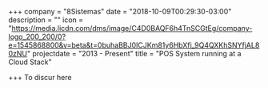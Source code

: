 +++
company = "8Sistemas"
date = "2018-10-09T00:29:30-03:00"
description = ""
icon = "https://media.licdn.com/dms/image/C4D0BAQF6h4TnSCGtEg/company-logo_200_200/0?e=1545868800&v=beta&t=0buhaBBJ0ICJKm81y6HbXfi_9Q4QXKhSNYfjAL80zNU"
projectdate = "2013 - Present"
title = "POS System running at a Cloud Stack"

+++
To discur here
